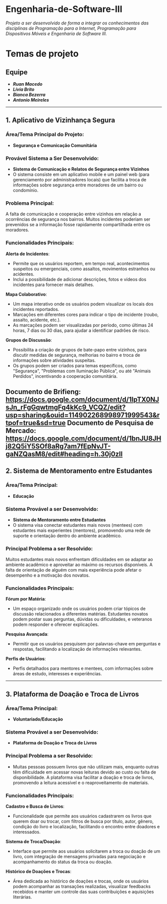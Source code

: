 # Engenharia-de-Software-III
*Projeto a ser desenvolvido de forma a integrar os conhecimentos das disciplinas de Programação para a Internet, Programação para Dispositivos Móveis e Engenharia de Software III.*

# Temas de projeto

## Equipe
- _**Ruan Macedo**_
- _**Lívia Brito**_
- _**Bianca Bezerra**_
- _**Antonio Meireles**_

---

## 1. Aplicativo de Vizinhança Segura
### Área/Tema Principal do Projeto:
- **Segurança e Comunicação Comunitária**

### Provável Sistema a Ser Desenvolvido:
- **Sistema de Comunicação e Relatos de Segurança entre Vizinhos**
- O sistema consiste em um aplicativo mobile e um painel web (para gerenciamento por administradores locais) que facilita a troca de informações sobre segurança entre moradores de um bairro ou condomínio.

### Problema Principal:
A falta de comunicação e cooperação entre vizinhos em relação a ocorrências de segurança nos bairros. Muitos incidentes poderiam ser prevenidos se a informação fosse rapidamente compartilhada entre os moradores.

### Funcionalidades Principais:
**Alerta de Incidentes**:
   - Permite que os usuários reportem, em tempo real, acontecimentos suspeitos ou emergenciais, como assaltos, movimentos estranhos ou acidentes.
   - Inclui a possibilidade de adicionar descrições, fotos e vídeos dos incidentes para fornecer mais detalhes.

 **Mapa Colaborativo**:
   - Um mapa interativo onde os usuários podem visualizar os locais dos incidentes reportados.
   - Marcações em diferentes cores para indicar o tipo de incidente (roubo, assalto, acidente, etc.).
   - As marcações podem ser visualizadas por período, como últimas 24 horas, 7 dias ou 30 dias, para ajudar a identificar padrões de risco.

**Grupos de Discussão**:
   - Possibilita a criação de grupos de bate-papo entre vizinhos, para discutir medidas de segurança, melhorias no bairro e troca de informações sobre atividades suspeitas.
   - Os grupos podem ser criados para temas específicos, como "Segurança", "Problemas com Iluminação Pública", ou até "Animais Perdidos", incentivando a cooperação comunitária.

 Documento de Brifieng: https://docs.google.com/document/d/1IpTX0NJsJn_rFgGqwtmgFq4kKc9_VCQZ/edit?usp=sharing&ouid=114902268998971999543&rtpof=true&sd=true
 Documento de Pesquisa de Mercado: https://docs.google.com/document/d/1bnJU8JHj82Q5iY5SOf8aRg7am7fEpNvJT-gaNZQasM8/edit#heading=h.30j0zll
---

## 2. Sistema de Mentoramento entre Estudantes
### Área/Tema Principal:
- **Educação**

### Sistema Provável a ser Desenvolvido:
- **Sistema de Mentoramento entre Estudantes**
- O sistema visa conectar estudantes mais novos (mentees) com estudantes mais experientes (mentores), promovendo uma rede de suporte e orientação dentro do ambiente acadêmico.

### Principal Problema a ser Resolvido:
Muitos estudantes mais novos enfrentam dificuldades em se adaptar ao ambiente acadêmico e aproveitar ao máximo os recursos disponíveis. A falta de orientação de alguém com mais experiência pode afetar o desempenho e a motivação dos novatos.

### Funcionalidades Principais:
**Fórum por Matéria**: 
   - Um espaço organizado onde os usuários podem criar tópicos de discussão relacionados a diferentes matérias. Estudantes novatos podem postar suas perguntas, dúvidas ou dificuldades, e veteranos podem responder e oferecer explicações.

**Pesquisa Avançada**:
   - Permitir que os usuários pesquisem por palavras-chave em perguntas e respostas, facilitando a localização de informações relevantes.

**Perfis de Usuários**:
   - Perfis detalhados para mentores e mentees, com informações sobre áreas de estudo, interesses e experiências.

---

## 3. Plataforma de Doação e Troca de Livros
### Área/Tema Principal:
- **Voluntariado/Educação**

### Sistema Provável a ser Desenvolvido:
- **Plataforma de Doação e Troca de Livros**

### Principal Problema a ser Resolvido:
- Muitas pessoas possuem livros que não utilizam mais, enquanto outras têm dificuldade em acessar novas leituras devido ao custo ou falta de disponibilidade. A plataforma visa facilitar a doação e troca de livros, promovendo a leitura acessível e o reaproveitamento de materiais.

### Funcionalidades Principais:
 **Cadastro e Busca de Livros**:
   - Funcionalidade que permite aos usuários cadastrarem os livros que querem doar ou trocar, com filtros de busca por título, autor, gênero, condição do livro e localização, facilitando o encontro entre doadores e interessados.

 **Sistema de Troca/Doação**:
   - Interface que permite aos usuários solicitarem a troca ou doação de um livro, com integração de mensagens privadas para negociação e acompanhamento do status da troca ou doação.

 **Histórico de Doações e Trocas**:
   - Área dedicada ao histórico de doações e trocas, onde os usuários podem acompanhar as transações realizadas, visualizar feedbacks recebidos e manter um controle das suas contribuições e aquisições literárias.





